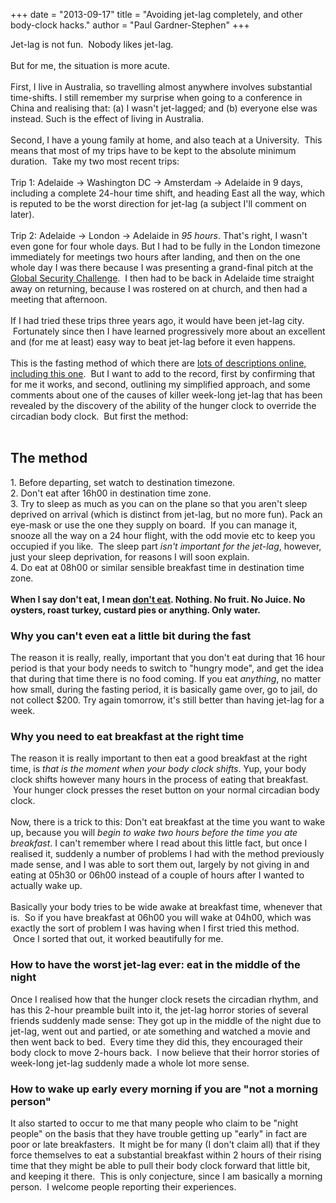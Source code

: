 +++
date = "2013-09-17"
title = "Avoiding jet-lag completely, and other body-clock hacks."
author = "Paul Gardner-Stephen"
+++

<div class="post-body entry-content" id="post-body-2890846153695712773" itemprop="description articleBody">
Jet-lag is not fun.  Nobody likes jet-lag.<br/>
<br/>
But for me, the situation is more acute.<br/>
<br/>
First, I live in Australia, so travelling almost anywhere involves substantial time-shifts. I still remember my surprise when going to a conference in China and realising that: (a) I wasn't jet-lagged; and (b) everyone else was instead. Such is the effect of living in Australia.<br/>
<br/>
Second, I have a young family at home, and also teach at a University.  This means that most of my trips have to be kept to the absolute minimum duration.  Take my two most recent trips:<br/>
<br/>
Trip 1: Adelaide -&gt; Washington DC -&gt; Amsterdam -&gt; Adelaide in 9 days, including a complete 24-hour time shift, and heading East all the way, which is reputed to be the worst direction for jet-lag (a subject I'll comment on later).<br/>
<br/>
Trip 2: Adelaide -&gt; London -&gt; Adelaide in <i>95 hours</i>. That's right, I wasn't even gone for four whole days. But I had to be fully in the London timezone immediately for meetings two hours after landing, and then on the one whole day I was there because I was presenting a grand-final pitch at the <a href="http://globalsecuritychallenge.com/">Global Security Challenge</a>.  I then had to be back in Adelaide time straight away on returning, because I was rostered on at church, and then had a meeting that afternoon.<br/>
<br/>
If I had tried these trips three years ago, it would have been jet-lag city.  Fortunately since then I have learned progressively more about an excellent and (for me at least) easy way to beat jet-lag before it even happens.<br/>
<br/>
This is the fasting method of which there are <a href="http://thepointsguy.com/2012/06/how-to-beat-jetlag-by-fasting/">lots of descriptions online, including this one</a>.  But I want to add to the record, first by confirming that for me it works, and second, outlining my simplified approach, and some comments about one of the causes of killer week-long jet-lag that has been revealed by the discovery of the ability of the hunger clock to override the circadian body clock.  But first the method:<br/>
<br/>
<h2>
The method</h2>
1. Before departing, set watch to destination timezone.<br/>
2. Don't eat after 16h00 in destination time zone.<br/>
3. Try to sleep as much as you can on the plane so that you aren't sleep deprived on arrival (which is distinct from jet-lag, but no more fun). Pack an eye-mask or use the one they supply on board.  If you can manage it, snooze all the way on a 24 hour flight, with the odd movie etc to keep you occupied if you like.  The sleep part <i>isn't important for the jet-lag</i>, however, just your sleep deprivation, for reasons I will soon explain.<br/>
4. Do eat at 08h00 or similar sensible breakfast time in destination time zone.<br/>
<br/>
<b>When I say don't eat, I mean <u>don't eat</u>. Nothing. No fruit. No Juice. No oysters, roast turkey, custard pies or anything. Only water.</b><br/>
<h3>
Why you can't even eat a little bit during the fast</h3>
The reason it is really, really, important that you don't eat during that 16 hour period is that your body needs to switch to "hungry mode", and get the idea that during that time there is no food coming. If you eat <i>anything</i>, no matter how small, during the fasting period, it is basically game over, go to jail, do not collect $200. Try again tomorrow, it's still better than having jet-lag for a week.<br/>
<h3>
Why you need to eat breakfast at the right time</h3>
The reason it is really important to then eat a good breakfast at the right time, is <i>that is the moment when your body clock shifts</i>. Yup, your body clock shifts however many hours in the process of eating that breakfast.  Your hunger clock presses the reset button on your normal circadian body clock.<br/>
<br/>
Now, there is a trick to this: Don't eat breakfast at the time you want to wake up, because you will <i>begin to wake two hours before the time you ate breakfast</i>. I can't remember where I read about this little fact, but once I realised it, suddenly a number of problems I had with the method previously made sense, and I was able to sort them out, largely by not giving in and eating at 05h30 or 06h00 instead of a couple of hours after I wanted to actually wake up.<br/>
<br/>
Basically your body tries to be wide awake at breakfast time, whenever that is.  So if you have breakfast at 06h00 you will wake at 04h00, which was exactly the sort of problem I was having when I first tried this method.  Once I sorted that out, it worked beautifully for me.<br/>
<h3>
How to have the worst jet-lag ever: eat in the middle of the night</h3>
<div>
Once I realised how that the hunger clock resets the circadian rhythm, and has this 2-hour preamble built into it, the jet-lag horror stories of several friends suddenly made sense: They got up in the middle of the night due to jet-lag, went out and partied, or ate something and watched a movie and then went back to bed.  Every time they did this, they encouraged their body clock to move 2-hours back.  I now believe that their horror stories of week-long jet-lag suddenly made a whole lot more sense. </div>
<h3>
How to wake up early every morning if you are "not a morning person"</h3>
<div>
It also started to occur to me that many people who claim to be "night people" on the basis that they have trouble getting up "early" in fact are poor or late breakfasters.  It might be for many (I don't claim all) that if they force themselves to eat a substantial breakfast within 2 hours of their rising time that they might be able to pull their body clock forward that little bit, and keeping it there.  This is only conjecture, since I am basically a morning person.  I welcome people reporting their experiences.</div>
<br/>
<div></div>
</div>